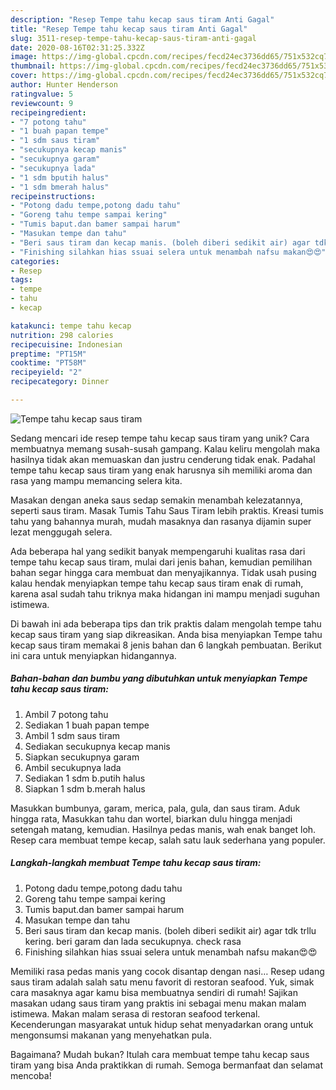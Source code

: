 ```yaml
---
description: "Resep Tempe tahu kecap saus tiram Anti Gagal"
title: "Resep Tempe tahu kecap saus tiram Anti Gagal"
slug: 3511-resep-tempe-tahu-kecap-saus-tiram-anti-gagal
date: 2020-08-16T02:31:25.332Z
image: https://img-global.cpcdn.com/recipes/fecd24ec3736dd65/751x532cq70/tempe-tahu-kecap-saus-tiram-foto-resep-utama.jpg
thumbnail: https://img-global.cpcdn.com/recipes/fecd24ec3736dd65/751x532cq70/tempe-tahu-kecap-saus-tiram-foto-resep-utama.jpg
cover: https://img-global.cpcdn.com/recipes/fecd24ec3736dd65/751x532cq70/tempe-tahu-kecap-saus-tiram-foto-resep-utama.jpg
author: Hunter Henderson
ratingvalue: 5
reviewcount: 9
recipeingredient:
- "7 potong tahu"
- "1 buah papan tempe"
- "1 sdm saus tiram"
- "secukupnya kecap manis"
- "secukupnya garam"
- "secukupnya lada"
- "1 sdm bputih halus"
- "1 sdm bmerah halus"
recipeinstructions:
- "Potong dadu tempe,potong dadu tahu"
- "Goreng tahu tempe sampai kering"
- "Tumis baput.dan bamer sampai harum"
- "Masukan tempe dan tahu"
- "Beri saus tiram dan kecap manis. (boleh diberi sedikit air) agar tdk trllu kering. beri garam dan lada secukupnya. check rasa"
- "Finishing silahkan hias ssuai selera untuk menambah nafsu makan😍😍"
categories:
- Resep
tags:
- tempe
- tahu
- kecap

katakunci: tempe tahu kecap 
nutrition: 298 calories
recipecuisine: Indonesian
preptime: "PT15M"
cooktime: "PT58M"
recipeyield: "2"
recipecategory: Dinner

---
```



![Tempe tahu kecap saus tiram](https://img-global.cpcdn.com/recipes/fecd24ec3736dd65/751x532cq70/tempe-tahu-kecap-saus-tiram-foto-resep-utama.jpg)

Sedang mencari ide resep tempe tahu kecap saus tiram yang unik? Cara membuatnya memang susah-susah gampang. Kalau keliru mengolah maka hasilnya tidak akan memuaskan dan justru cenderung tidak enak. Padahal tempe tahu kecap saus tiram yang enak harusnya sih memiliki aroma dan rasa yang mampu memancing selera kita.

Masakan dengan aneka saus sedap semakin menambah kelezatannya, seperti saus tiram. Masak Tumis Tahu Saus Tiram lebih praktis. Kreasi tumis tahu yang bahannya murah, mudah masaknya dan rasanya dijamin super lezat menggugah selera.

Ada beberapa hal yang sedikit banyak mempengaruhi kualitas rasa dari tempe tahu kecap saus tiram, mulai dari jenis bahan, kemudian pemilihan bahan segar hingga cara membuat dan menyajikannya. Tidak usah pusing kalau hendak menyiapkan tempe tahu kecap saus tiram enak di rumah, karena asal sudah tahu triknya maka hidangan ini mampu menjadi suguhan istimewa.


Di bawah ini ada beberapa tips dan trik praktis dalam mengolah tempe tahu kecap saus tiram yang siap dikreasikan. Anda bisa menyiapkan Tempe tahu kecap saus tiram memakai 8 jenis bahan dan 6 langkah pembuatan. Berikut ini cara untuk menyiapkan hidangannya.

<!--inarticleads1-->

##### Bahan-bahan dan bumbu yang dibutuhkan untuk menyiapkan Tempe tahu kecap saus tiram:

1. Ambil 7 potong tahu
1. Sediakan 1 buah papan tempe
1. Ambil 1 sdm saus tiram
1. Sediakan secukupnya kecap manis
1. Siapkan secukupnya garam
1. Ambil secukupnya lada
1. Sediakan 1 sdm b.putih halus
1. Siapkan 1 sdm b.merah halus


Masukkan bumbunya, garam, merica, pala, gula, dan saus tiram. Aduk hingga rata, Masukkan tahu dan wortel, biarkan dulu hingga menjadi setengah matang, kemudian. Hasilnya pedas manis, wah enak banget loh. Resep cara membuat tempe kecap, salah satu lauk sederhana yang populer. 

<!--inarticleads2-->

##### Langkah-langkah membuat Tempe tahu kecap saus tiram:

1. Potong dadu tempe,potong dadu tahu
1. Goreng tahu tempe sampai kering
1. Tumis baput.dan bamer sampai harum
1. Masukan tempe dan tahu
1. Beri saus tiram dan kecap manis. (boleh diberi sedikit air) agar tdk trllu kering. beri garam dan lada secukupnya. check rasa
1. Finishing silahkan hias ssuai selera untuk menambah nafsu makan😍😍


Memiliki rasa pedas manis yang cocok disantap dengan nasi… Resep udang saus tiram adalah salah satu menu favorit di restoran seafood. Yuk, simak cara masaknya agar kamu bisa membuatnya sendiri di rumah! Sajikan masakan udang saus tiram yang praktis ini sebagai menu makan malam istimewa. Makan malam serasa di restoran seafood terkenal. Kecenderungan masyarakat untuk hidup sehat menyadarkan orang untuk mengonsumsi makanan yang menyehatkan pula. 

Bagaimana? Mudah bukan? Itulah cara membuat tempe tahu kecap saus tiram yang bisa Anda praktikkan di rumah. Semoga bermanfaat dan selamat mencoba!
